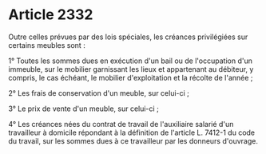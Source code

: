 # Article 2332

Outre celles prévues par des lois spéciales, les créances privilégiées sur certains meubles sont :

1° Toutes les sommes dues en exécution d'un bail ou de l'occupation d'un immeuble, sur le mobilier garnissant les lieux et appartenant au débiteur, y compris, le cas échéant, le mobilier d'exploitation et la récolte de l'année ;

2° Les frais de conservation d'un meuble, sur celui-ci ;

3° Le prix de vente d'un meuble, sur celui-ci ;

4° Les créances nées du contrat de travail de l'auxiliaire salarié d'un travailleur à domicile répondant à la définition de l'article L. 7412-1 du code du travail, sur les sommes dues à ce travailleur par les donneurs d'ouvrage.
